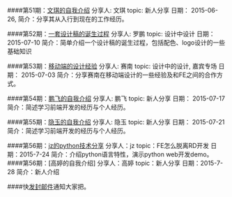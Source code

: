 ####第51期：[文琪的自我介绍](https://github.com/bizfe/ShareTime/blob/master/ppt/20150626-%E6%96%B0%E4%BA%BA%E4%BB%8B%E7%BB%8D-%E6%96%87%E7%A5%BA.zip)
    分享人: 文琪
    topic: 新人分享
    日期： 2015-06-26,
    简介：分享其从入行到现在的工作经历。
    
####第52期：[一套设计稿的诞生过程](https://github.com/bizfe/ShareTime/blob/master/ppt/20150703-%E4%B8%80%E5%A5%97%E8%AE%BE%E8%AE%A1%E7%A8%BF%E7%9A%84%E8%AF%9E%E7%94%9F%E8%BF%87%E7%A8%8B-%E7%BD%97%E9%B9%8F.key)
    分享人: 罗鹏
    topic: 设计中设计
    日期： 2015-07-10
    简介：简单介绍一个设计稿的诞生过程，包括配色、logo设计的一些基础知识
    
####第53期：[移动端的设计经验](https://github.com/bizfe/ShareTime/blob/master/ppt/20150710-%E7%A7%BB%E5%8A%A8%E7%AB%AF%E7%9A%84%E8%AE%BE%E8%AE%A1%E7%BB%8F%E9%AA%8C-%E8%B5%9B%E5%8D%97.key)
    分享人: 赛南
    topic: 设计中的设计, 嘉宾专场
    日期： 2015-07-03
    简介：分享赛南在移动端设计的一些经验及和FE之间的合作方式。

####第54期：[鹏飞的自我介绍]()
    分享人: 鹏飞
    topic: 新人分享
    日期： 2015-07-17
    简介：简述学习前端开发的经历与个人经历。
    
####第55期：[隐玉的自我介绍](http://bizfe.meilishuo.com/agg?name=slides&doc=slides/freshman-yinyu)
    分享人: 隐玉
    topic: 新人分享
    日期： 2015-07-21
    简介：简述学习前端开发的经历与个人经历。
    
####第56期：[jz的python技术分享](https://github.com/bizfe/ShareTime/blob/master/ppt/20150724-python%E6%8A%80%E6%9C%AF%E5%88%86%E4%BA%AB-jz.tar.gz)
    分享人：jz
    topic：FE怎么脱离RD开发
    日期：2015-7-24
    简介：介绍python语言特性，演示python web开发demo。
####第56期：[高婷的自我介绍]
    分享人：高婷
    topic：新人分享
    日期：2015-7-28
    简介：新人介绍


####快[发封邮件]()通知大家把。
